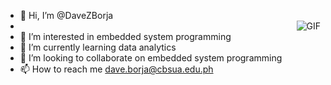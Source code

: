 - 👋 Hi, I’m @DaveZBorja
-  <img align="right" alt="GIF" src="https://media.giphy.com/media/836HiJc7pgzy8iNXCn/giphy.gif" />
- 👀 I’m interested in embedded system programming 
- 🌱 I’m currently learning data analytics
- 💞️ I’m looking to collaborate on embedded system programming
- 📫 How to reach me dave.borja@cbsua.edu.ph

<!---
DaveZBorja/DaveZBorja is a ✨ special ✨ repository because its `README.md` (this file) appears on your GitHub profile.
You can click the Preview link to take a look at your changes.
--->
